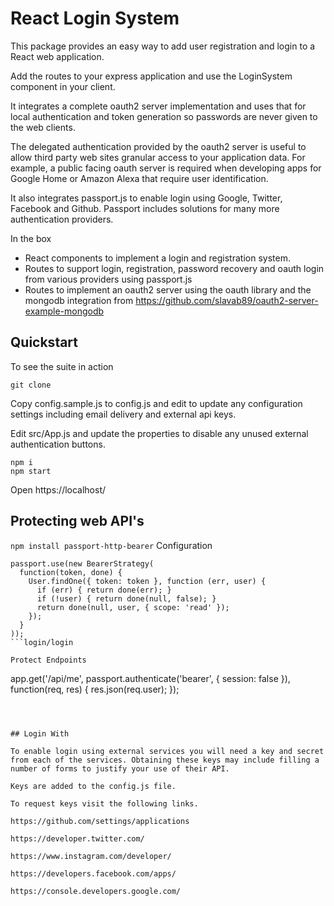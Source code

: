 # React Login System

This package provides an easy way to add user registration and login to a React web application. 

Add the routes to your express application and use the LoginSystem component in your client.

It integrates a complete oauth2 server implementation and uses that for local authentication and token generation so passwords are never given to the web clients.

The delegated authentication provided by the oauth2 server is useful to allow third party web sites granular access to your application data.  For example, a public facing oauth server is required when developing apps for Google Home or Amazon Alexa that require user identification.

It also integrates passport.js to enable login using Google, Twitter, Facebook and Github. Passport includes solutions for many more authentication providers.

In the box
- React components to implement a login and registration system.
- Routes to support login, registration, password recovery and oauth login from various providers using passport.js
- Routes to implement an oauth2 server using the oauth library and the mongodb integration from https://github.com/slavab89/oauth2-server-example-mongodb


## Quickstart

To see the suite in action

```git clone```

Copy config.sample.js to config.js and edit to update any configuration settings including email delivery and external api keys.

Edit src/App.js and update the properties to disable any unused external authentication buttons.

```
npm i
npm start
```

Open https://localhost/ 








## Protecting web API's

```npm install passport-http-bearer```
Configuration

```
passport.use(new BearerStrategy(
  function(token, done) {
    User.findOne({ token: token }, function (err, user) {
      if (err) { return done(err); }
      if (!user) { return done(null, false); }
      return done(null, user, { scope: 'read' });
    });
  }
));
```login/login

Protect Endpoints
```
app.get('/api/me',
  passport.authenticate('bearer', { session: false }),
  function(req, res) {
    res.json(req.user);
  });
```



## Login With 

To enable login using external services you will need a key and secret from each of the services. Obtaining these keys may include filling a number of forms to justify your use of their API.

Keys are added to the config.js file.

To request keys visit the following links.

https://github.com/settings/applications

https://developer.twitter.com/

https://www.instagram.com/developer/

https://developers.facebook.com/apps/

https://console.developers.google.com/
